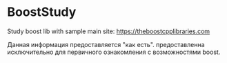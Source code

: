 # BoostStudy
Study boost lib with sample
main site: https://theboostcpplibraries.com

Данная информация предоставляется "как есть". предоставленна 
исключительно для первичного ознакомления с возможностями boost.



